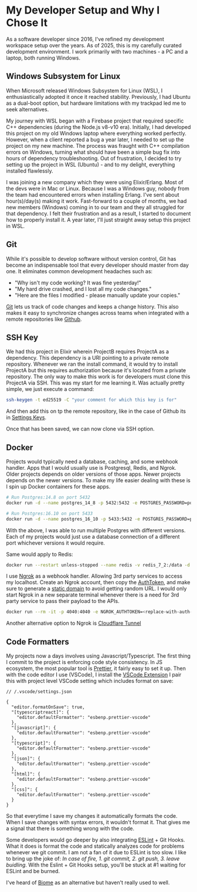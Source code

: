 # My Developer Setup and Why I Chose It

As a software developer since 2016, I've refined my development workspace setup over the years. As of 2025, this is my carefully curated development environment. I work primarily with two machines - a PC and a laptop, both running Windows.

## Windows Subsystem for Linux

When Microsoft released Windows Subsystem for Linux (WSL), I enthusiastically adopted it once it reached stability. Previously, I had Ubuntu as a dual-boot option, but hardware limitations with my trackpad led me to seek alternatives.

My journey with WSL began with a Firebase project that required specific C++ dependencies (during the Node.js v8-v10 era). Initially, I had developed this project on my old Windows laptop where everything worked perfectly. However, when a client reported a bug a year later, I needed to set up the project on my new machine. The process was fraught with C++ compilation errors on Windows, turning what should have been a simple bug fix into hours of dependency troubleshooting. Out of frustration, I decided to try setting up the project in WSL (Ubuntu) - and to my delight, everything installed flawlessly.

I was joining a new company which they were using Elixir/Erlang. Most of the devs were in Mac or Linux. Because I was a Windows guy, nobody from the team had encountered errors when installing Erlang. I've sent about hour(s)/day(s) making it work. Fast-forward to a couple of months, we had new members (Windows) coming in to our team and they all struggled for that dependency. I felt their frustration and as a result, I started to document how to properly install it. A year later, I'll just straight away setup this project in WSL.

## Git

While it's possible to develop software without version control, Git has become an indispensable tool that every developer should master from day one. It eliminates common development headaches such as:

- "Why isn't my code working? It was fine yesterday!"
- "My hard drive crashed, and I lost all my code changes."
- "Here are the files I modified - please manually update your copies."

[Git](https://git-scm.com/) lets us track of code changes and keeps a change history. This also makes it easy to synchronize changes across teams when integrated with a remote repositories like [Github](https://github.com/).

## SSH Key

We had this project in Elixir wherein ProjectB requires ProjectA as a dependency. This dependency is a URI pointing to a private remote repository. Whenever we ran the install command, it would try to install ProjectA but this requires authorization because it's located from a private repository. The only way to make this work is for developers must clone this ProjectA via SSH. This was my start for me learning it. Was actually pretty simple, we just execute a command:

```bash
ssh-keygen -t ed25519 -C "your comment for which this key is for"
```

And then add this on tp the remote repository, like in the case of Github its in [Settings Keys](https://github.com/settings/keys).

Once that has been saved, we can now clone via SSH option.

## Docker

Projects would typically need a database, caching, and some webhook handler. Apps that I would usually use is Postgresql, Redis, and Ngrok. Older projects depends on older versions of those apps. Newer projects depends on the newer versions. To make my life easier dealing with these is I spin up Docker containers for these apps.

```bash
# Run Postgres:14.8 on port 5432
docker run -d --name postgres_14_8 -p 5432:5432 -e POSTGRES_PASSWORD=postgres -e POSTGRES_USER=postgres  --restart unless-stopped -v postgres_14_8:/var/lib/postgresql/data postgres:14.8

# Run Postgres:16.10 on port 5433
docker run -d --name postgres_16_10 -p 5433:5432 -e POSTGRES_PASSWORD=postgres -e POSTGRES_USER=postgres  --restart unless-stopped -v postgres_16_10:/var/lib/postgresql/data postgres:16.10
```

With the above, I was able to run multiple Postgres with different versions. Each of my projects would just use a database connection of a different port whichever versions it would require.

Same would apply to Redis:

```bash
docker run --restart unless-stopped --name redis -v redis_7_2:/data -d -p 6379:6379 redis:7.2
```

I use [Ngrok](https://ngrok.com/) as a webhook handler. Allowing 3rd party services to access my localhost. Create an Ngrok account, then copy the [AuthToken](https://dashboard.ngrok.com/get-started/your-authtoken), and make sure to generate a [static domain](https://ngrok.com/blog-post/free-static-domains-ngrok-users) to avoid getting random URL. I would only start Ngrok in a new separate terminal whenever there is a need for 3rd party service to pass their payload to the APIs.

```bash
docker run --rm -it -p 4040:4040 -e NGROK_AUTHTOKEN=<replace-with-auth-token> ngrok> ngrok/ngrok http --url=<replace-with-the-static-domain-> host.docker.internal:<replace-with-the-localhost-application-port>
```

Another alternative option to Ngrok is [Cloudflare Tunnel](https://developers.cloudflare.com/cloudflare-one/connections/connect-networks/)

## Code Formatters

My projects now a days involves using Javascript/Typescript. The first thing I commit to the project is enforcing code style consistency. In JS ecosystem, the most popular tool is [Prettier](https://prettier.io/), it fairly easy to set it up. Then with the code editor I use (VSCode), I install the [VSCode Extension](https://marketplace.visualstudio.com/items?itemName=esbenp.prettier-vscode)
I pair this with project level VSCode setting which includes format on save:

```jsonc
// /.vscode/settings.json

{
  "editor.formatOnSave": true,
  "[typescriptreact]": {
    "editor.defaultFormatter": "esbenp.prettier-vscode"
  },
  "[javascript]": {
    "editor.defaultFormatter": "esbenp.prettier-vscode"
  },
  "[typescript]": {
    "editor.defaultFormatter": "esbenp.prettier-vscode"
  },
  "[json]": {
    "editor.defaultFormatter": "esbenp.prettier-vscode"
  },
  "[html]": {
    "editor.defaultFormatter": "esbenp.prettier-vscode"
  },
  "[css]": {
    "editor.defaultFormatter": "esbenp.prettier-vscode"
  }
}
```

So that everytime I save my changes it automatically formats the code. When I save changes with syntax errors, it wouldn't format it. That gives me a signal that there is something wrong with the code.

Some developers would go deeper by also integrating [ESLint](https://eslint.org/) + Git Hooks. What it does is format the code and statically analyzes code for problems whenever we git commit. I am not a fan of it due to ESLint is too slow. I like to bring up the joke of: _In case of fire, 1. git commit, 2. git push, 3. leave buidling_. With the Eslint + Git Hooks setup, you'll be stuck at #1 waiting for ESLint and be burned.

I've heard of [Biome](https://biomejs.dev/) as an alternative but haven't really used to well.
